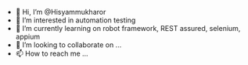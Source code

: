- 👋 Hi, I’m @Hisyammukharor
- 👀 I’m interested in automation testing
- 🌱 I’m currently learning on robot framework, REST assured, selenium, appium
- 💞️ I’m looking to collaborate on ...
- 📫 How to reach me ...

<!---
Hisyammukh/Hisyammukh is a ✨ special ✨ repository because its `README.md` (this file) appears on your GitHub profile.
You can click the Preview link to take a look at your changes.
--->
